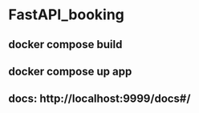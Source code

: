 # FastAPI_booking

## docker compose build

## docker compose up app

## docs: http://localhost:9999/docs#/